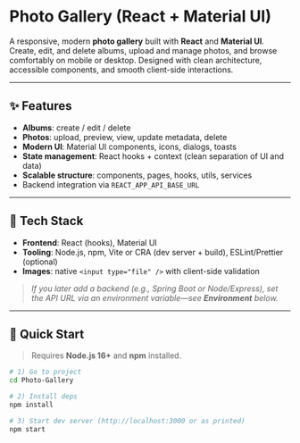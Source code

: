 # Photo Gallery (React + Material UI)

A responsive, modern **photo gallery** built with **React** and **Material UI**. Create, edit, and delete albums, upload and manage photos, and browse comfortably on mobile or desktop. Designed with clean architecture, accessible components, and smooth client-side interactions.

---

## ✨ Features

- **Albums**: create / edit / delete
- **Photos**: upload, preview, view, update metadata, delete
- **Modern UI**: Material UI components, icons, dialogs, toasts
- **State management**: React hooks + context (clean separation of UI and data)
- **Scalable structure**: components, pages, hooks, utils, services
- Backend integration via `REACT_APP_API_BASE_URL`

---

## 🧱 Tech Stack

- **Frontend**: React (hooks), Material UI
- **Tooling**: Node.js, npm, Vite or CRA (dev server + build), ESLint/Prettier (optional)
- **Images**: native `<input type="file" />` with client-side validation

> _If you later add a backend (e.g., Spring Boot or Node/Express), set the API URL via an environment variable—see **Environment** below._

---

## 🚀 Quick Start

> Requires **Node.js 16+** and **npm** installed.

```bash
# 1) Go to project
cd Photo-Gallery

# 2) Install deps
npm install

# 3) Start dev server (http://localhost:3000 or as printed)
npm start

